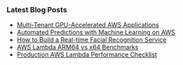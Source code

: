 ### Latest Blog Posts

<!-- BLOG-POST-LIST:START -->
- [Multi-Tenant GPU-Accelerated AWS Applications](https://abashev.com/multitenant-gpu-accelerated-aws-applications/)
- [Automated Predictions with Machine Learning on AWS](https://abashev.com/automated-predictions-with-machine-learning-on-aws/)
- [How to Build a Real-time Facial Recognition Service](https://abashev.com/how-to-build-a-real-time-facial-recognition-service/)
- [AWS Lambda ARM64 vs x64 Benchmarks](https://abashev.com/aws-lambda-arm64-vs-x64-benchmarks/)
- [Production AWS Lambda Performance Checklist](https://abashev.com/production-aws-lambda-performance-checklist/)
<!-- BLOG-POST-LIST:END -->
<!-- 
### LeetCode Stats

[![Leetcode Stats](https://leetcode.card.workers.dev/?username=abashev)](https://leetcode.com/abashev/)
 -->
